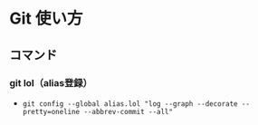 # Git 使い方

## コマンド

### git lol（alias登録）
- `git config --global alias.lol "log --graph --decorate --pretty=oneline --abbrev-commit --all"`
